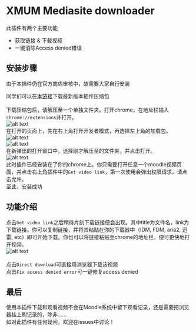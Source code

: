 # XMUM Mediasite downloader

此插件有两个主要功能
* 获取链接 & 下载视频
* 一键消除Access denied错误

## 安装步骤

由于本插件仍在官方商店审核中，故需要大家自行安装<br>

同学们可以在[本链接](https://github.com/Flyingblu/XMUM-Mediasite-downloader/releases/download/0.3/Mediasite.downloader.zip)下载最新版本插件压缩包<br><br>
下载压缩包后，请解压至一个单独文件夹。打开chrome，在地址栏输入`chrome://extensions`并打开。<br>
![alt text](https://github.com/Flyingblu/XMUM-Mediasite-downloader/raw/master/images/chrome%20extension.png "extension path")<br>
在打开的页面上，先在右上角打开开发者模式，再选择左上角的加载包。<br>
![alt text](https://github.com/Flyingblu/XMUM-Mediasite-downloader/raw/master/images/developer%20mode.png "enable developer mode")<br>
![alt text](https://github.com/Flyingblu/XMUM-Mediasite-downloader/raw/master/images/load%20unpacked.png "load unpacked")<br>
在新弹出的打开窗口中，选择刚才解压至的文件夹，并点击打开。<br>
![alt text](https://github.com/Flyingblu/XMUM-Mediasite-downloader/raw/master/images/select%20directory.png "select directory")<br>
此时插件已经安装在了你的chrome上。你只需要打开任意一个moodle视频页面，并点击右上角插件中的`Get video link`，第一次使用会弹出权限请求，请点击允许。<br>
至此，安装成功<br>

## 功能介绍
点击`Get video link`之后稍待片刻下载链接便会出现。其中title为文件名，link为下载链接。你可以复制链接，并将其粘贴在你的下载器中（IDM, FDM, aria2, 迅雷, etc）即可开始下载。你也可以将链接粘贴至chrome的地址栏，便可更快地打开视频。<br>
![alt text](https://github.com/Flyingblu/XMUM-Mediasite-downloader/raw/master/images/link.png "link")<br><br>
点击`Direct download`可直接用浏览器下载该视频<br>
点击`Fix access denied error`可一键修复access denied<br>
## 最后

使用本插件下载和观看视频不会在Moodle系统中留下观看记录，还是需要把浏览器挂上刷记录的，除非......<br>
如对此插件有任何疑问，欢迎在issues中讨论！